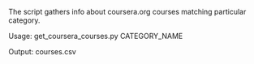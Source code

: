 The script gathers info about coursera.org courses matching particular category.

Usage:
get_coursera_courses.py CATEGORY_NAME

Output:
courses.csv
